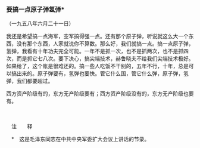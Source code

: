 ### **要搞一点原子弹氢弹**\*

（一九五八年六月二十一日）

我还是希望搞一点海军，空军搞得强一点。还有那个原子弹，听说就这么大一个东西，没有那个东西，人家就说你不算数。那么好，我们就搞一点。搞一点原子弹，氢弹，我看有十年功夫完全可能。一年不是抓一次，也不是抓两次，也不是抓四次，而是抓它七八次。要下决心，搞尖端技术，赫鲁晓夫不给我们尖端技术极好。如果给了，这个账是很难还的。搞一些人吃饭不干别的，五年不行，十年，总是可以搞出来的。原子弹要有，氢弹也要快。管它什么国，管它什么弹，原子弹，氢弹，我们都要超过。

西方资产阶级有的，东方无产阶级要有；西方资产阶级没有的，东方无产阶级也要有。

　　

　注　　释　

　\*　这是毛泽东同志在中共中央军委扩大会议上讲话的节录。